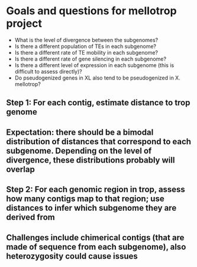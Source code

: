 # Goals and questions for mellotrop project
* What is the level of divergence between the subgenomes?
* Is there a different population of TEs in each subgenome?
* Is there a different rate of TE mobility in each subgenome?
* Is there a different rate of gene silencing in each subgenome?
* Is there a different level of expression in each subgenome (this is difficult to assess directly)?
* Do pseudogenized genes in XL also tend to be pseudogenized in X. mellotrop?

## Step 1: For each contig, estimate distance to trop genome
## Expectation: there should be a bimodal distribution of distances that correspond to each subgenome.  Depending on the level of divergence, these distributions probably will overlap

## Step 2: For each genomic region in trop, assess how many contigs map to that region; use distances to infer which subgenome they are derived from
## Challenges include chimerical contigs (that are made of sequence from each subgenome), also heterozygosity could cause issues

